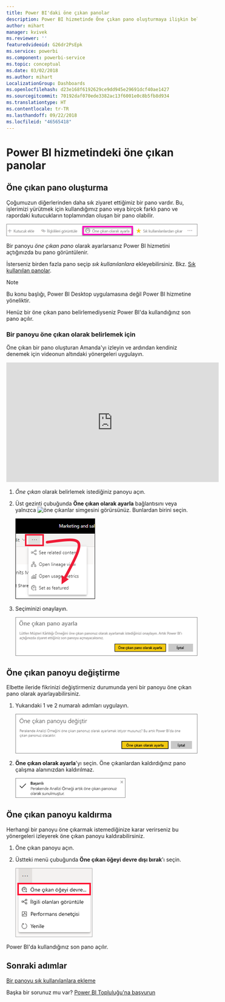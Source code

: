 ```yaml
---
title: Power BI'daki öne çıkan panolar
description: Power BI hizmetinde Öne çıkan pano oluşturmaya ilişkin belge
author: mihart
manager: kvivek
ms.reviewer: ''
featuredvideoid: G26dr2PsEpk
ms.service: powerbi
ms.component: powerbi-service
ms.topic: conceptual
ms.date: 03/02/2018
ms.author: mihart
LocalizationGroup: Dashboards
ms.openlocfilehash: d23e168f6192629ce9dd945e29691dcf40ae1427
ms.sourcegitcommit: 70192daf070ede3382ac13f6001e0c8b5fb8d934
ms.translationtype: HT
ms.contentlocale: tr-TR
ms.lasthandoff: 09/22/2018
ms.locfileid: "46565418"
---
```

# <a name="featured-dashboards-in-power-bi-service"></a>Power BI hizmetindeki öne çıkan panolar
## <a name="create-a-featured-dashboard"></a>Öne çıkan pano oluşturma
Çoğumuzun diğerlerinden daha sık ziyaret ettiğimiz bir pano vardır.  Bu, işlerimizi yürütmek için kullandığımız pano veya birçok farklı pano ve rapordaki kutucukların toplamından oluşan bir pano olabilir.

![öne çıkan olarak ayarla simgesi](./media/end-user-featured/power-bi-feature-nav.png)

Bir panoyu *öne çıkan pano* olarak ayarlarsanız Power BI hizmetini açtığınızda bu pano görüntülenir.  

İsterseniz birden fazla pano seçip *sık kullanılanlara* ekleyebilirsiniz. Bkz. [Sık kullanılan panolar](end-user-favorite.md).

> [!NOTE] 
>Bu konu başlığı, Power BI Desktop uygulamasına değil Power BI hizmetine yöneliktir.

Henüz bir öne çıkan pano belirlemediyseniz Power BI'da kullandığınız son pano açılır.  

### <a name="to-set-a-dashboard-as-featured"></a>Bir panoyu **öne çıkan** olarak belirlemek için
Öne çıkan bir pano oluşturan Amanda'yı izleyin ve ardından kendiniz denemek için videonun altındaki yönergeleri uygulayın.

<iframe width="560" height="315" src="https://www.youtube.com/embed/G26dr2PsEpk" frameborder="0" allowfullscreen></iframe>



1. *Öne çıkan* olarak belirlemek istediğiniz panoyu açın. 
2. Üst gezinti çubuğunda **Öne çıkan olarak ayarla** bağlantısını veya yalnızca ![öne çıkanlar](./media/end-user-featured/power-bi-featured-icon.png) simgesini görürsünüz. Bunlardan birini seçin.
   
    ![Öne çıkan olarak ayarla simgesi](./media/end-user-featured/power-bi-set-as-featured.png)
3. Seçiminizi onaylayın.
   
    ![öne çıkan pano olarak ayarlama](./media/end-user-featured/power-bi-create-featured.png)

## <a name="change-the-featured-dashboard"></a>Öne çıkan panoyu değiştirme
Elbette ileride fikrinizi değiştirmeniz durumunda yeni bir panoyu öne çıkan pano olarak ayarlayabilirsiniz.

1. Yukarıdaki 1 ve 2 numaralı adımları uygulayın.
   
    ![Öne çıkan panoyu değiştirme penceresi](./media/end-user-featured/power-bi-change-feature.png)
2. **Öne çıkan olarak ayarla**'yı seçin. Öne çıkanlardan kaldırdığınız pano çalışma alanınızdan kaldırılmaz.  
   
    ![başarılı iletisi](./media/end-user-featured/power-bi-success.png)

## <a name="remove-the-featured-dashboard"></a>Öne çıkan panoyu kaldırma
Herhangi bir panoyu öne çıkarmak istemediğinize karar verirseniz bu yönergeleri izleyerek öne çıkan panoyu kaldırabilirsiniz.

1. Öne çıkan panoyu açın.
2. Üstteki menü çubuğunda **Öne çıkan öğeyi devre dışı bırak**'ı seçin.
   
    ![öne çıkanı silme](./media/end-user-featured/power-bi-unfeature.png)

Power BI'da kullandığınız son pano açılır.  

## <a name="next-steps"></a>Sonraki adımlar
[Bir panoyu sık kullanılanlara ekleme](end-user-favorite.md)

Başka bir sorunuz mu var? [Power BI Topluluğu'na başvurun](http://community.powerbi.com/)

